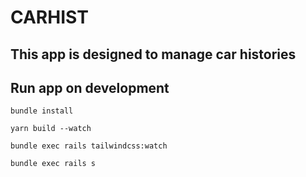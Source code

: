# CARHIST

## This app is designed to manage car histories

## Run app on development
```
bundle install
```

```
yarn build --watch
```

```
bundle exec rails tailwindcss:watch
```

```
bundle exec rails s
```


